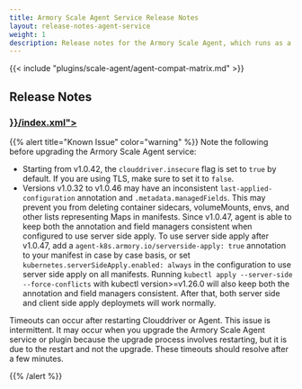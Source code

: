 ```yaml
---
title: Armory Scale Agent Service Release Notes
layout: release-notes-agent-service
weight: 1
description: Release notes for the Armory Scale Agent, which runs as a service and keeps track of your Kubernetes cluster. It works together with the Armory Scale Agent Plugin.
---
```


{{< include "plugins/scale-agent/agent-compat-matrix.md" >}}

## Release Notes

<h3><a class="fas fa-rss" target="_blank" href="{{< ref "/plugins/scale-agent/release-notes/agent-service" >}}/index.xml"></a></h3>

{{% alert title="Known Issue" color="warning" %}}
Note the following before upgrading the Armory Scale Agent service:

- Starting from v1.0.42, the `clouddriver.insecure` flag is set to `true` by default. If you are using TLS, make sure to set it to `false`.
- Versions v1.0.32 to v1.0.46 may have an inconsistent `last-applied-configuration` annotation and `.metadata.managedFields`. This may prevent you from deleting container sidecars, volumeMounts, envs, and other lists representing Maps in manifests. Since v1.0.47, agent is able to keep both the annotation and field managers consistent when configured to use server side apply. To use server side apply after v1.0.47, add a `agent-k8s.armory.io/serverside-apply: true` annotation to your manifest in case by case basis, or set `kubernetes.serverSideApply.enabled: always` in the configuration to use server side apply on all manifests. Running `kubectl apply --server-side --force-conflicts` with kubectl version>=v1.26.0 will also keep both the annotation and field managers consistent. After that, both server side and client side apply deploymets will work normally.


Timeouts can occur after restarting Clouddriver or Agent. This issue is intermittent. It may occur when you upgrade the Armory Scale Agent service or plugin because the upgrade process involves restarting, but it is due to the restart and not the upgrade. These timeouts should resolve after a few minutes.

{{% /alert %}}



